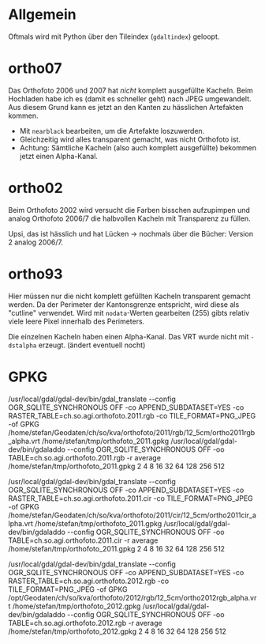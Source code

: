 Allgemein
=========
Oftmals wird mit Python über den Tileindex (`gdaltindex`) geloopt.

ortho07
=======
Das Orthofoto 2006 und 2007 hat *nicht* komplett ausgefüllte Kacheln. Beim Hochladen habe ich es (damit es schneller geht) nach JPEG umgewandelt. Aus diesem Grund kann es jetzt an den Kanten zu hässlichen Artefakten kommen.

* Mit `nearblack` bearbeiten, um die Artefakte loszuwerden.
* Gleichzeitig wird alles transparent gemacht, was nicht Orthofoto ist. 
* Achtung: Sämtliche Kacheln (also auch komplett ausgefüllte) bekommen jetzt einen Alpha-Kanal.

ortho02
=======
Beim Orthofoto 2002 wird versucht die Farben bisschen aufzupimpen und analog Orthofoto 2006/7 die halbvollen Kacheln mit Transparenz zu füllen.

Upsi, das ist hässlich und hat Lücken -> nochmals über die Bücher: Version 2 analog 2006/7.

ortho93
=======
Hier müssen nur die nicht komplett gefüllten Kacheln transparent gemacht werden. Da der Perimeter der Kantonsgrenze entspricht, wird diese als "cutline" verwendet. Wird mit `nodata`-Werten gearbeiten (255) gibts relativ viele leere Pixel innerhalb des Perimeters.

Die einzelnen Kacheln haben einen Alpha-Kanal. Das VRT wurde nicht mit `-dstalpha` erzeugt. (ändert eventuell nocht)


GPKG
====

/usr/local/gdal/gdal-dev/bin/gdal_translate --config OGR_SQLITE_SYNCHRONOUS OFF -co APPEND_SUBDATASET=YES -co RASTER_TABLE=ch.so.agi.orthofoto.2011.rgb -co TILE_FORMAT=PNG_JPEG -of GPKG /home/stefan/Geodaten/ch/so/kva/orthofoto/2011/rgb/12_5cm/ortho2011rgb_alpha.vrt /home/stefan/tmp/orthofoto_2011.gpkg
/usr/local/gdal/gdal-dev/bin/gdaladdo --config OGR_SQLITE_SYNCHRONOUS OFF -oo TABLE=ch.so.agi.orthofoto.2011.rgb -r average /home/stefan/tmp/orthofoto_2011.gpkg 2 4 8 16 32 64 128 256 512

/usr/local/gdal/gdal-dev/bin/gdal_translate --config OGR_SQLITE_SYNCHRONOUS OFF -co APPEND_SUBDATASET=YES -co RASTER_TABLE=ch.so.agi.orthofoto.2011.cir -co TILE_FORMAT=PNG_JPEG -of GPKG /home/stefan/Geodaten/ch/so/kva/orthofoto/2011/cir/12_5cm/ortho2011cir_alpha.vrt /home/stefan/tmp/orthofoto_2011.gpkg
/usr/local/gdal/gdal-dev/bin/gdaladdo --config OGR_SQLITE_SYNCHRONOUS OFF -oo TABLE=ch.so.agi.orthofoto.2011.cir -r average /home/stefan/tmp/orthofoto_2011.gpkg 2 4 8 16 32 64 128 256 512





/usr/local/gdal/gdal-dev/bin/gdal_translate --config OGR_SQLITE_SYNCHRONOUS OFF -co APPEND_SUBDATASET=YES -co RASTER_TABLE=ch.so.agi.orthofoto.2012.rgb -co TILE_FORMAT=PNG_JPEG -of GPKG /opt/Geodaten/ch/so/kva/orthofoto/2012/rgb/12_5cm/ortho2012rgb_alpha.vrt /home/stefan/tmp/orthofoto_2012.gpkg
/usr/local/gdal/gdal-dev/bin/gdaladdo --config OGR_SQLITE_SYNCHRONOUS OFF -oo TABLE=ch.so.agi.orthofoto.2012.rgb -r average /home/stefan/tmp/orthofoto_2012.gpkg 2 4 8 16 32 64 128 256 512
